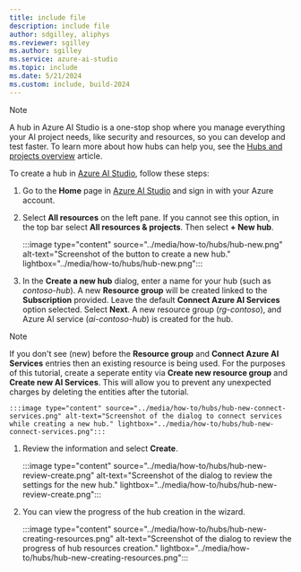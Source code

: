 ```yaml
---
title: include file
description: include file
author: sdgilley, aliphys
ms.reviewer: sgilley
ms.author: sgilley
ms.service: azure-ai-studio
ms.topic: include
ms.date: 5/21/2024
ms.custom: include, build-2024
---
```


> [!NOTE]
> A hub in Azure AI Studio is a one-stop shop where you manage everything your AI project needs, like security and resources, so you can develop and test faster. To learn more about how hubs can help you, see the [Hubs and projects overview](/azure/ai-studio/concepts/ai-resources) article.

To create a hub in [Azure AI Studio](https://ai.azure.com), follow these steps:

1. Go to the **Home** page in [Azure AI Studio](https://ai.azure.com) and sign in with your Azure account.
1. Select **All resources** on the left pane. If you cannot see this option, in the top bar select **All resources & projects**. Then select **+ New hub**.

    :::image type="content" source="../media/how-to/hubs/hub-new.png" alt-text="Screenshot of the button to create a new hub." lightbox="../media/how-to/hubs/hub-new.png":::

1. In the **Create a new hub** dialog, enter a name for your hub (such as *contoso-hub*). A new **Resource group** will be created linked to the **Subscription** provided. Leave the default **Connect Azure AI Services** option selected. Select **Next**. A new resource group (*rg-contoso*), and Azure AI service (*ai-contoso-hub*) is created for the hub.

> [!NOTE]
> If you don't see (new) before the **Resource group** and **Connect Azure AI Services** entries then an existing resource is being used. For the purposes of this tutorial, create a seperate entity via **Create new resource group** and **Create new AI Services**. This will allow you to prevent any unexpected charges by deleting the entities after the tutorial.

    :::image type="content" source="../media/how-to/hubs/hub-new-connect-services.png" alt-text="Screenshot of the dialog to connect services while creating a new hub." lightbox="../media/how-to/hubs/hub-new-connect-services.png":::

1. Review the information and select **Create**.

    :::image type="content" source="../media/how-to/hubs/hub-new-review-create.png" alt-text="Screenshot of the dialog to review the settings for the new hub." lightbox="../media/how-to/hubs/hub-new-review-create.png":::

1. You can view the progress of the hub creation in the wizard. 

    :::image type="content" source="../media/how-to/hubs/hub-new-creating-resources.png" alt-text="Screenshot of the dialog to review the progress of hub resources creation." lightbox="../media/how-to/hubs/hub-new-creating-resources.png":::
